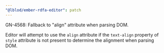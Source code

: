 ```yaml
---
"@lblod/ember-rdfa-editor": patch
---
```


GN-4568: Fallback to "align" attribute when parsing DOM.

Editor will attempt to use the `align` attribute if the `text-align` property of `style` attribute is not present to determine the alignment when parsing DOM.

